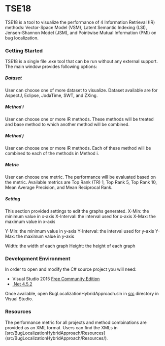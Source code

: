 # TSE18
TSE18 is a tool to visualize the performance of 4 Information Retrieval (IR) methods: Vector-Space Model (VSM), Latent Semantic Indexing (LSI), Jensen-Shannon Model (JSM), and Pointwise Mutual Information (PMI) on bug localization.

### Getting Started
TSE18 is a single file .exe tool that can be run without any external support. The main window provides following options:

##### Dataset
User can choose one of more dataset to visualize. Dataset available are for AspectJ, Eclipse, JodaTime, SWT, and ZXing.

##### Method i
User can choose one or more IR methods. These methods will be treated and base method to which another method will be combined.

##### Method j
User can choose one or more IR methods. Each of these method will be combined to each of the methods in Method i.

##### Metric
User can choose one metric. The performance will be evaluated based on the metric. Available metrics are Top Rank (TR) 1, Top Rank 5, Top Rank 10, Mean Average Precision, and Mean Reciprocal Rank.

##### Setting
This section provided settings to edit the graphs generated. 
X-Min: the minimum value in x-axis
X-Interval: the interval used for x-axis
X-Max: the maximum value in x-axis

Y-Min: the minimum value in y-axis
Y-Interval: the interval used for y-axis
Y-Max: the maximum value in y-axis

Width: the width of each graph
Height: the height of each graph

### Development Environment
In order to open and modify the C# source project you will need:
- Visual Studio 2015 [Free Community Edition](https://www.visualstudio.com/en-us/products/visual-studio-community-vs.aspx)
- [.Net 4.5.2](https://support.microsoft.com/en-us/kb/2901907)

Once available, open BugLocalizationHybridApproach.sln in [src](src/) directory in Visual Studio.

### Resources
The performance metric for all projects and method combinations are provided as an XML format. Users can find the XMLs in [src/BugLocalizationHybridApproach/Resources] (src/BugLocalizationHybridApproach/Resources/).